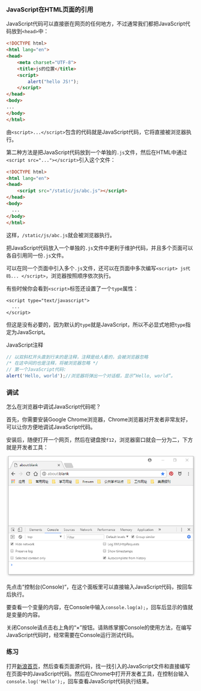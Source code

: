 ### JavaScript在HTML页面的引用

JavaScript代码可以直接嵌在网页的任何地方，不过通常我们都把JavaScript代码放到`<head>`中：

```html
<!DOCTYPE html>
<html lang="en">
<head>
    <meta charset="UTF-8">
    <title>js的位置</title>
    <script>
        alert("hello JS!");
    </script>
</head>
<body>
...    
</body>
</html>
```

由`<script>...</script>`包含的代码就是JavaScript代码，它将直接被浏览器执行。

第二种方法是把JavaScript代码放到一个单独的`.js`文件，然后在HTML中通过`<script src="..."></script>`引入这个文件：

```html
<!DOCTYPE html>
<html lang="en">
<head>
  	<script src="/static/js/abc.js"></script>
</head>
<body>
  ...
</body>
</html>
```

这样，`/static/js/abc.js`就会被浏览器执行。

把JavaScript代码放入一个单独的`.js`文件中更利于维护代码，并且多个页面可以各自引用同一份`.js`文件。

可以在同一个页面中引入多个`.js`文件，还可以在页面中多次编写` <script> js代码... </script> `，浏览器按照顺序依次执行。

有些时候你会看到`<script>`标签还设置了一个`type`属性：

```
<script type="text/javascript">
  ...
</script>

```

但这是没有必要的，因为默认的`type`就是JavaScript，所以不必显式地把`type`指定为JavaScript。

JavaScript注释

```JavaScript
// 以双斜杠开头直到行末的是注释，注释是给人看的，会被浏览器忽略
/* 在这中间的也是注释，将被浏览器忽略 */
// 第一个JavaScript代码:
alert('Hello, world');//浏览器将弹出一个对话框，显示“Hello, world”。
```

### 调试

怎么在浏览器中调试JavaScript代码呢？

首先，你需要安装Google Chrome浏览器，Chrome浏览器对开发者非常友好，可以让你方便地调试JavaScript代码。

安装后，随便打开一个网页，然后在键盘按`f12`，浏览器窗口就会一分为二，下方就是开发者工具：

![](images/01.png)

先点击“控制台(Console)“，在这个面板里可以直接输入JavaScript代码，按回车后执行。

要查看一个变量的内容，在Console中输入`console.log(a);`，回车后显示的值就是变量的内容。

关闭Console请点击右上角的“×”按钮。请熟练掌握Console的使用方法，在编写JavaScript代码时，经常需要在Console运行测试代码。

### 练习

打开[新浪首页](http://www.sina.com.cn/)，然后查看页面源代码，找一找引入的JavaScript文件和直接编写在页面中的JavaScript代码。然后在Chrome中打开开发者工具，在控制台输入`console.log('Hello');`，回车查看JavaScript代码执行结果。

